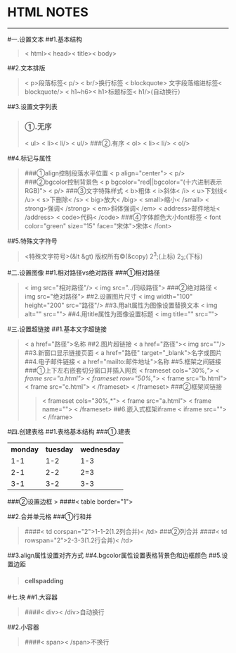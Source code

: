 ﻿# HTML NOTES


---

#一.设置文本
##1.基本结构
> < html>< head>< title>< body>

##2.文本排版
> < p>段落标签< p/>
> < br/>换行标签
> < blockquote> 文字段落缩进标签< blockquote/>
> < h1~h6>< h1>标题标签< h1/>(自动换行）

##3.设置文字列表
>### ①.无序
> < ul>
> < li>< li/>
> < ul/>
> ###②.有序
> < ol>
> < li>< li/>
> < ol/>

##4.标记与属性
> ###①align控制段落水平位置
> < p align="center"> < p/>
> ###②bgcolor控制背景色
> < p bgcolor="red||bgcolor="(十六进制表示RGB)"> < p/>
> ###③文字特殊样式
> < b>粗体</b>
< i>斜体< /i>
< u>下划线< /u>
< s>下删除< /s>
< big>放大< /big>
< small>缩小< /small>
< strong>强调< /strong>
< em>斜体强调< /em>
< address>邮件地址< /address>
< code>代码< /code>
> ###④字体颜色大小font标签
< font color="green" size="15" face="宋体">宋体< /font>

##5.特殊文字符号
> &lt;特殊文字符号&gt;(&lt &gt)
版权所有&copy;(&copy)
2<sup>3</sup>;(上标)
2<sub>3</sub>;(下标)

#二.设置图像
##1.相对路径vs绝对路径
###①相对路径
> < img src="相对路径"/>
> < img src="../同级路径">
###②绝对路径
> < img src="绝对路径">
##2.设置图片尺寸
> < img width="100" height="200" src="路径"/>
##3.用alt属性为图像设置替换文本
> < img alt="" src="">
##4.用title属性为图像设置标题
> < img title="" src="">

#三.设置超链接
##1.基本文字超链接
> < a href="路径">名称</a>
##2.图片超链接
> < a href="路径">< img src=""/></a>
##3.新窗口显示链接页面
> < a href="路径" target="_blank">名字或图片</a>
##4.电子邮件链接
< a href="mailto:邮件地址">名称</a>
##5.框架之间链接
###①上下左右嵌套切分窗口并插入网页
> < frameset cols="30%,*">
< frame src="a.html">
< frameset row="50%,*">
< frame src="b.html">
< frame src="c.html">
< /frameset>
< /frameset>
###②框架间链接
> > < frameset cols="30%,*">
< frame src="a.html">
< frame name="">
< /frameset>
##6.嵌入式框架iframe
> < iframe src="">< /iframe>

#四.创建表格
##1.表格基本结构
###①.建表
<table>
       <tr>
           <th>monday</th>
           <th>tuesday</th>
           <th>wednesday</th>
       </tr>
       <tr>
           <td>1-1</td>
           <td>1-2</td>
           <td>1-3</td>
       </tr>
       <tr>
           <td>2-1</td>
           <td>2-2</td>
           <td>2=3</td>
       </tr>
           <td>3-1</td>
           <td>3-2</td>
           <td>3-3</td>
       <tr>
       </tr>
</table>
###②设置边框
> ####< table border="1">

##2.合并单元格
###①行和并
> ####< td corspan="2">1-1-2(1.2列合并)< /td>
###②列合并
> ####< td rowspan="2">2-3-3(1.2行合并)< /td>

##3.align属性设置对齐方式
##4.bgcolor属性设置表格背景色和边框颜色 
##5.设置边距
> #### cellspadding

#七.块
##1.大容器
> ####< div>< /div>自动换行

##2.小容器
> ####< span>< /span>不换行